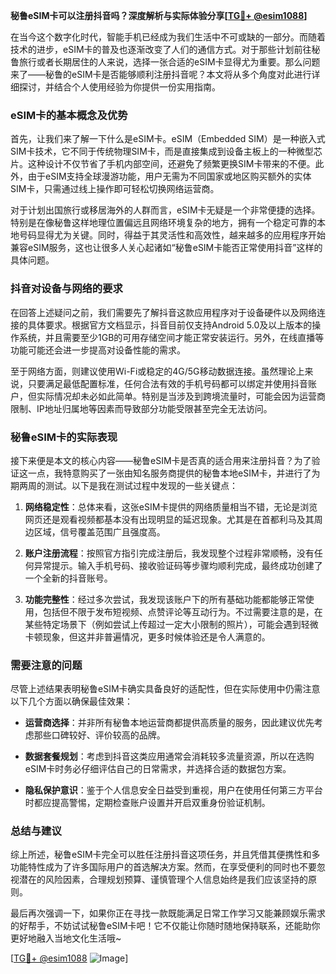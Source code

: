 **秘鲁eSIM卡可以注册抖音吗？深度解析与实际体验分享[[TG💪+ @esim1088](https://t.me/s/esim1088)]**

在当今这个数字化时代，智能手机已经成为我们生活中不可或缺的一部分。而随着技术的进步，eSIM卡的普及也逐渐改变了人们的通信方式。对于那些计划前往秘鲁旅行或者长期居住的人来说，选择一张合适的eSIM卡显得尤为重要。那么问题来了——秘鲁的eSIM卡是否能够顺利注册抖音呢？本文将从多个角度对此进行详细探讨，并结合个人使用经验为你提供一份实用指南。

### eSIM卡的基本概念及优势

首先，让我们来了解一下什么是eSIM卡。eSIM（Embedded SIM）是一种嵌入式SIM卡技术，它不同于传统物理SIM卡，而是直接集成到设备主板上的一种微型芯片。这种设计不仅节省了手机内部空间，还避免了频繁更换SIM卡带来的不便。此外，由于eSIM支持全球漫游功能，用户无需为不同国家或地区购买额外的实体SIM卡，只需通过线上操作即可轻松切换网络运营商。

对于计划出国旅行或移居海外的人群而言，eSIM卡无疑是一个非常便捷的选择。特别是在像秘鲁这样地理位置偏远且网络环境复杂的地方，拥有一个稳定可靠的本地号码显得尤为关键。同时，得益于其灵活性和高效性，越来越多的应用程序开始兼容eSIM服务，这也让很多人关心起诸如“秘鲁eSIM卡能否正常使用抖音”这样的具体问题。

### 抖音对设备与网络的要求

在回答上述疑问之前，我们需要先了解抖音这款应用程序对于设备硬件以及网络连接的具体要求。根据官方文档显示，抖音目前仅支持Android 5.0及以上版本的操作系统，并且需要至少1GB的可用存储空间才能正常安装运行。另外，在线直播等功能可能还会进一步提高对设备性能的需求。

至于网络方面，则建议使用Wi-Fi或稳定的4G/5G移动数据连接。虽然理论上来说，只要满足最低配置标准，任何合法有效的手机号码都可以绑定并使用抖音账户，但实际情况却未必如此简单。特别是当涉及到跨境流量时，可能会因为运营商限制、IP地址归属地等因素而导致部分功能受限甚至完全无法访问。

### 秘鲁eSIM卡的实际表现

接下来便是本文的核心内容——秘鲁eSIM卡是否真的适合用来注册抖音？为了验证这一点，我特意购买了一张由知名服务商提供的秘鲁本地eSIM卡，并进行了为期两周的测试。以下是我在测试过程中发现的一些关键点：

1. **网络稳定性**：总体来看，这张eSIM卡提供的网络质量相当不错，无论是浏览网页还是观看视频都基本没有出现明显的延迟现象。尤其是在首都利马及其周边区域，信号覆盖范围广且强度高。
   
2. **账户注册流程**：按照官方指引完成注册后，我发现整个过程非常顺畅，没有任何异常提示。输入手机号码、接收验证码等步骤均顺利完成，最终成功创建了一个全新的抖音账号。
   
3. **功能完整性**：经过多次尝试，我发现该账户下的所有基础功能都能够正常使用，包括但不限于发布短视频、点赞评论等互动行为。不过需要注意的是，在某些特定场景下（例如尝试上传超过一定大小限制的照片），可能会遇到轻微卡顿现象，但这并非普遍情况，更多时候体验还是令人满意的。

### 需要注意的问题

尽管上述结果表明秘鲁eSIM卡确实具备良好的适配性，但在实际使用中仍需注意以下几个方面以确保最佳效果：

- **运营商选择**：并非所有秘鲁本地运营商都提供高质量的服务，因此建议优先考虑那些口碑较好、评价较高的品牌。
  
- **数据套餐规划**：考虑到抖音这类应用通常会消耗较多流量资源，所以在选购eSIM卡时务必仔细评估自己的日常需求，并选择合适的数据包方案。
  
- **隐私保护意识**：鉴于个人信息安全日益受到重视，用户在使用任何第三方平台时都应提高警惕，定期检查账户设置并开启双重身份验证机制。

### 总结与建议

综上所述，秘鲁eSIM卡完全可以胜任注册抖音这项任务，并且凭借其便携性和多功能特性成为了许多国际用户的首选解决方案。然而，在享受便利的同时也不要忽视潜在的风险因素，合理规划预算、谨慎管理个人信息始终是我们应该坚持的原则。

最后再次强调一下，如果你正在寻找一款既能满足日常工作学习又能兼顾娱乐需求的好帮手，不妨试试秘鲁eSIM卡吧！它不仅能让你随时随地保持联系，还能助你更好地融入当地文化生活哦~

[[TG💪+ @esim1088](https://t.me/s/esim1088) ![Image](https://i.postimg.cc/4NQfJmqS/Snipaste-2025-05-13-00-14-12.png)]